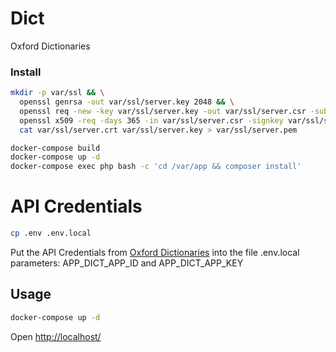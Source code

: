 # Dict

Oxford Dictionaries

### Install

```bash
mkdir -p var/ssl && \
  openssl genrsa -out var/ssl/server.key 2048 && \
  openssl req -new -key var/ssl/server.key -out var/ssl/server.csr -subj "/C=/ST=/L=/O=/OU=/CN=" && \
  openssl x509 -req -days 365 -in var/ssl/server.csr -signkey var/ssl/server.key -out var/ssl/server.crt && \
  cat var/ssl/server.crt var/ssl/server.key > var/ssl/server.pem

docker-compose build
docker-compose up -d
docker-compose exec php bash -c 'cd /var/app && composer install'
```

# API Credentials

```bash
cp .env .env.local
```
Put the API Credentials from [Oxford Dictionaries](https://developer.oxforddictionaries.com/) into the file .env.local parameters: APP_DICT_APP_ID and APP_DICT_APP_KEY

## Usage

```bash
docker-compose up -d
```

Open [http://localhost/](http://localhost/)
